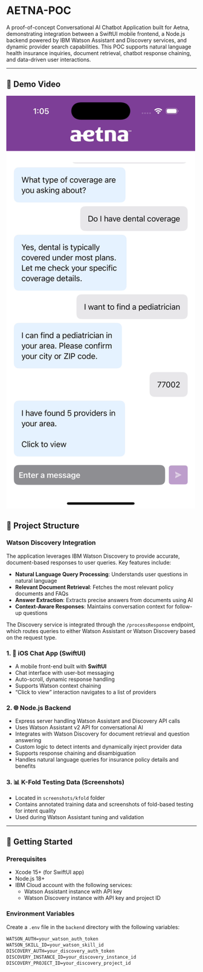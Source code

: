 # AETNA-POC

A proof-of-concept Conversational AI Chatbot Application built for Aetna, demonstrating integration between a SwiftUI mobile frontend, a Node.js backend powered by IBM Watson Assistant and Discovery services, and dynamic provider search capabilities. This POC supports natural language health insurance inquiries, document retrieval, chatbot response chaining, and data-driven user interactions.

---

## 🎥 Demo Video

<a href="https://youtube.com/shorts/Lt-0qcEQRBE">
  <img src="screenshots/bot.png" alt="Watch the demo" width="500">
</a>

## 🧩 Project Structure

### Watson Discovery Integration

The application leverages IBM Watson Discovery to provide accurate, document-based responses to user queries. Key features include:

- **Natural Language Query Processing**: Understands user questions in natural language
- **Relevant Document Retrieval**: Fetches the most relevant policy documents and FAQs
- **Answer Extraction**: Extracts precise answers from documents using AI
- **Context-Aware Responses**: Maintains conversation context for follow-up questions

The Discovery service is integrated through the `/processResponse` endpoint, which routes queries to either Watson Assistant or Watson Discovery based on the request type.

### 1. 📱 iOS Chat App (SwiftUI)

- A mobile front-end built with **SwiftUI**
- Chat interface with user-bot messaging
- Auto-scroll, dynamic response handling
- Supports Watson context chaining
- “Click to view” interaction navigates to a list of providers

### 2. 🌐 Node.js Backend

- Express server handling Watson Assistant and Discovery API calls
- Uses Watson Assistant v2 API for conversational AI
- Integrates with Watson Discovery for document retrieval and question answering
- Custom logic to detect intents and dynamically inject provider data
- Supports response chaining and disambiguation
- Handles natural language queries for insurance policy details and benefits

### 3. 📊 K-Fold Testing Data (Screenshots)

- Located in `screenshots/kfold` folder
- Contains annotated training data and screenshots of fold-based testing for intent quality
- Used during Watson Assistant tuning and validation

---

## 🚀 Getting Started

### Prerequisites

- Xcode 15+ (for SwiftUI app)
- Node.js 18+
- IBM Cloud account with the following services:
  - Watson Assistant instance with API key
  - Watson Discovery instance with API key and project ID

### Environment Variables

Create a `.env` file in the `backend` directory with the following variables:

```
WATSON_AUTH=your_watson_auth_token
WATSON_SKILL_ID=your_watson_skill_id
DISCOVERY_AUTH=your_discovery_auth_token
DISCOVERY_INSTANCE_ID=your_discovery_instance_id
DISCOVERY_PROJECT_ID=your_discovery_project_id
```
